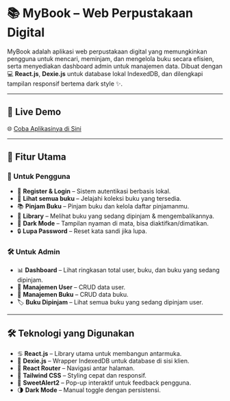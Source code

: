 # 📚 MyBook – Web Perpustakaan Digital

MyBook adalah aplikasi web perpustakaan digital yang memungkinkan pengguna untuk mencari, meminjam, dan mengelola buku secara efisien, serta menyediakan dashboard admin untuk manajemen data. Dibuat dengan 💻 **React.js**, **Dexie.js** untuk database lokal IndexedDB, dan dilengkapi tampilan responsif bertema dark style ✨.

---

## 🚀 Live Demo  
🌐 [Coba Aplikasinya di Sini](https://peminjaman-buku-sigma.vercel.app/)

---

## 🚀 Fitur Utama

### 👥 Untuk Pengguna

* 🔐 **Register & Login** – Sistem autentikasi berbasis lokal.
* 📖 **Lihat semua buku** – Jelajahi koleksi buku yang tersedia.
* 📚 **Pinjam Buku** – Pinjam buku dan kelola daftar pinjamanmu.
* 📂 **Library** – Melihat buku yang sedang dipinjam & mengembalikannya.
* 🌙 **Dark Mode** – Tampilan nyaman di mata, bisa diaktifkan/dimatikan.
* 🔒 **Lupa Password** – Reset kata sandi jika lupa.

### 🛠️ Untuk Admin

* 📊 **Dashboard** – Lihat ringkasan total user, buku, dan buku yang sedang dipinjam.
* 👤 **Manajemen User** – CRUD data user.
* 📘 **Manajemen Buku** – CRUD data buku.
* 🏷️ **Buku Dipinjam** – Lihat semua buku yang sedang dipinjam user.

---

## 🛠️ Teknologi yang Digunakan

* ♋️ **React.js** – Library utama untuk membangun antarmuka.
* 📁 **Dexie.js** – Wrapper IndexedDB untuk database di sisi klien.
* 🧹 **React Router** – Navigasi antar halaman.
* 🎨 **Tailwind CSS** – Styling cepat dan responsif.
* 🧁 **SweetAlert2** – Pop-up interaktif untuk feedback pengguna.
* 🌗 **Dark Mode** – Manual toggle dengan persistensi.
